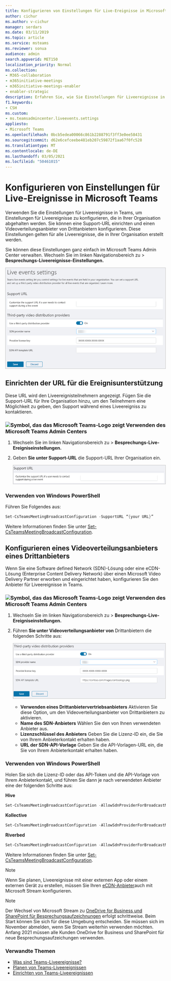 ```yaml
---
title: Konfigurieren von Einstellungen für Live-Ereignisse in Microsoft Teams
author: cichur
ms.author: v-cichur
manager: serdars
ms.date: 03/11/2019
ms.topic: article
ms.service: msteams
ms.reviewer: sonua
audience: admin
search.appverid: MET150
localization_priority: Normal
ms.collection:
- M365-collaboration
- m365initiative-meetings
- m365initiative-meetings-enabler
- enabler-strategic
description: Erfahren Sie, wie Sie Einstellungen für Liveereignisse in Teams verwalten, die in Ihrer Organisation abgehalten werden.
f1.keywords:
- CSH
ms.custom:
- ms.teamsadmincenter.liveevents.settings
appliesto:
- Microsoft Teams
ms.openlocfilehash: 0bcb5edea00066c861b2288791f3ff3e0ee58431
ms.sourcegitcommit: d62e6cefceebe481eb207c59872f1aa67f0fc528
ms.translationtype: MT
ms.contentlocale: de-DE
ms.lasthandoff: 03/05/2021
ms.locfileid: "50461015"
---
```

# <a name="configure-live-event-settings-in-microsoft-teams"></a>Konfigurieren von Einstellungen für Live-Ereignisse in Microsoft Teams

Verwenden Sie die Einstellungen für Liveereignisse in Teams, um Einstellungen für Liveereignisse zu konfigurieren, die in Ihrer Organisation abgehalten werden. Sie können eine Support-URL einrichten und einen Videoverteilungsanbieter von Drittanbietern konfigurieren. Diese Einstellungen gelten für alle Liveereignisse, die in Ihrer Organisation erstellt werden.

Sie können diese Einstellungen ganz einfach im Microsoft Teams Admin Center verwalten. Wechseln Sie im linken Navigationsbereich zu   >  **Besprechungs-Liveereignisse-Einstellungen.**

![Screenshot der Einstellungen für Liveereignisse in Teams](../media/teams-live-events-settings.png "Screenshot der Einstellungen für Liveereignisse in Teams, die Sie im Microsoft Teams Admin Center konfigurieren können")

## <a name="set-up-event-support-url"></a>Einrichten der URL für die Ereignisunterstützung

Diese URL wird den Liveereignisteilnehmern angezeigt. Fügen Sie die Support-URL für Ihre Organisation hinzu, um den Teilnehmern eine Möglichkeit zu geben, den Support während eines Liveereigniss zu kontaktieren.

### <a name="an-icon-showing-the-microsoft-teams-logo-using-the-microsoft-teams-admin-center"></a>![Symbol, das das Microsoft Teams-Logo zeigt](../media/teams-logo-30x30.png) Verwenden des Microsoft Teams Admin Centers

1. Wechseln Sie im linken Navigationsbereich zu  >  **Besprechungs-Live-Ereigniseinstellungen.**
2. Geben **Sie unter Support-URL** die Support-URL Ihrer Organisation ein.

    ![Support-URL-Einstellung für Liveereignisse im Admin Center](../media/teams-live-events-settings-supporturl.png "Screenshot der Support-URL-Einstellung für Liveereignisse in Teams")

### <a name="using-windows-powershell"></a>Verwenden von Windows PowerShell

Führen Sie Folgendes aus:

```PowerShell
Set-CsTeamsMeetingBroadcastConfiguration -SupportURL “{your URL}”
```
Weitere Informationen finden Sie unter [Set-CsTeamsMeetingBroadcastConfiguration](https://docs.microsoft.com/powershell/module/skype/set-csteamsmeetingbroadcastconfiguration?view=skype-ps).
## <a name="configure-a-third-party-video-distribution-provider"></a>Konfigurieren eines Videoverteilungsanbieters eines Drittanbieters 

Wenn Sie eine Software defined Network (SDN)-Lösung oder eine eCDN-Lösung (Enterprise Content Delivery Network) über einen Microsoft Video Delivery Partner erworben und eingerichtet haben, konfigurieren Sie den Anbieter für Liveereignisse in Teams. 

### <a name="an-icon-showing-the-microsoft-teams-logo-using-the-microsoft-teams-admin-center"></a>![Symbol, das das Microsoft Teams-Logo zeigt](../media/teams-logo-30x30.png) Verwenden des Microsoft Teams Admin Centers

1. Wechseln Sie im linken Navigationsbereich zu  >  **Besprechungs-Live-Ereigniseinstellungen.**
2. Führen **Sie unter Videoverteilungsanbieter von** Drittanbietern die folgenden Schritte aus: 

    ![Einstellungen des Videoverteilungsanbieters von Drittanbietern im Admin Center](../media/teams-live-events-settings-distribution-provider.png "Screenshot der Einstellungen des Drittanbieters für den Videoverteilungsanbieter für Liveereignisse")

    - **Verwenden eines Drittanbietervertriebsanbieters** Aktivieren Sie diese Option, um den Videoverteilungsanbieter von Drittanbietern zu aktivieren.
    - **Name des SDN-Anbieters** Wählen Sie den von Ihnen verwendeten Anbieter aus.
    - **Lizenzschlüssel des Anbieters** Geben Sie die Lizenz-ID ein, die Sie von Ihrem Anbieterkontakt erhalten haben.
    - **URL der SDN-API-Vorlage** Geben Sie die API-Vorlagen-URL ein, die Sie von Ihrem Anbieterkontakt erhalten haben.

### <a name="using-windows-powershell"></a>Verwenden von Windows PowerShell
Holen Sie sich die Lizenz-ID oder das API-Token und die API-Vorlage von Ihrem Anbieterkontakt, und führen Sie dann je nach verwendeten Anbieter eine der folgenden Schritte aus:

**Hive** 
```PowerShell
Set-CsTeamsMeetingBroadcastConfiguration -AllowSdnProviderForBroadcastMeeting $True -SdnProviderName hive -SdnLicenseId {license ID GUID provided by Hive} -SdnApiTemplateUrl “{API template URL provided by Hive}”
```
**Kollective** 
```PowerShell
Set-CsTeamsMeetingBroadcastConfiguration -AllowSdnProviderForBroadcastMeeting $True -SdnProviderName kollective -SdnApiTemplateUrl "{API template URL provided by Kollective}" -SdnApiToken {API token GUID provided by Kollective}
```
**Riverbed** 
```PowerShell
Set-CsTeamsMeetingBroadcastConfiguration -AllowSdnProviderForBroadcastMeeting $True -SdnProviderName riverbed -SdnApiTemplateUrl "{API template URL provided by Riverbed}" -SdnApiToken {API token GUID provided by Riverbed}
```

Weitere Informationen finden Sie unter [Set-CsTeamsMeetingBroadcastConfiguration](https://docs.microsoft.com/powershell/module/skype/set-csteamsmeetingbroadcastconfiguration?view=skype-ps).

> [!NOTE]
> Wenn Sie planen, Liveereignisse mit einer externen App oder einem externen Gerät zu erstellen, müssen Sie Ihren [eCDN-Anbieter](https://docs.microsoft.com/stream/network-caching)auch mit Microsoft Stream konfigurieren. 

>[!Note]
> Der Wechsel von Microsoft Stream zu [OneDrive for Business und SharePoint für Besprechungsaufzeichnungen](../tmr-meeting-recording-change.md) erfolgt schrittweise. Beim Start können Sie sich für diese Umgebung entscheiden. Sie müssen sich im November abmelden, wenn Sie Stream weiterhin verwenden möchten. Anfang 2021 müssen alle Kunden OneDrive for Business und SharePoint für neue Besprechungsaufzeichungen verwenden.

### <a name="related-topics"></a>Verwandte Themen
- [Was sind Teams-Liveereignisse?](what-are-teams-live-events.md)
- [Planen von Teams-Liveereignissen](plan-for-teams-live-events.md)
- [Einrichten von Teams-Liveereignissen](set-up-for-teams-live-events.md)
